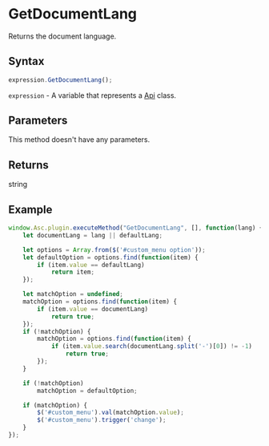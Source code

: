 # GetDocumentLang

Returns the document language.

## Syntax

```javascript
expression.GetDocumentLang();
```

`expression` - A variable that represents a [Api](../Api.md) class.

## Parameters

This method doesn't have any parameters.

## Returns

string

## Example

```javascript
window.Asc.plugin.executeMethod("GetDocumentLang", [], function(lang) {
	let documentLang = lang || defaultLang;

	let options = Array.from($('#custom_menu option'));
	let defaultOption = options.find(function(item) {
		if (item.value == defaultLang)
			return item;
	});

	let matchOption = undefined;
	matchOption = options.find(function(item) {
		if (item.value == documentLang)
			return true;
	});
	if (!matchOption) {
		matchOption = options.find(function(item) {
			if (item.value.search(documentLang.split('-')[0]) != -1)
				return true;
		});
	}

	if (!matchOption)
		matchOption = defaultOption;

	if (matchOption) {
		$('#custom_menu').val(matchOption.value);
		$('#custom_menu').trigger('change');
	}
});
```
